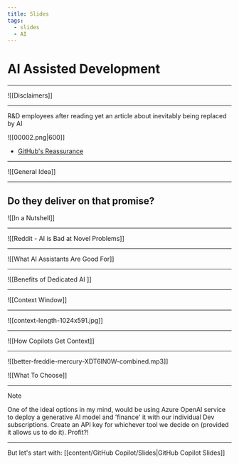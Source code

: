 ```yaml
---
title: Slides
tags:
  - slides
  - AI
---
```

# AI Assisted Development

---
![[Disclaimers]]

---

R&D employees after reading yet an article about inevitably being replaced by AI

![[00002.png|600]]

- [GitHub's Reassurance](https://youtu.be/kgHms6mLqGg?si=KdyRueoFxcUKWGp8&t=438)

---

![[General Idea]]

---
## Do they deliver on that promise?

![[In a Nutshell]]

---

![[Reddit - AI is Bad at Novel Problems]]

---

![[What AI Assistants Are Good For]]

---

![[Benefits of Dedicated AI ]]

---

![[Context Window]]

---

![[context-length-1024x591.jpg]]

---

![[How Copilots Get Context]]

---

![[better-freddie-mercury-XDT6lN0W-combined.mp3]]

![[What To Choose]]
 
---

> [!note]
> One of the ideal options in my mind, would be using Azure OpenAI service to deploy a generative AI model and 'finance' it with our individual Dev subscriptions. Create an API key for whichever tool we decide on (provided it allows us to do it). Profit?!

---

But let's start with: [[content/GitHub Copilot/Slides|GitHub Copilot Slides]]

